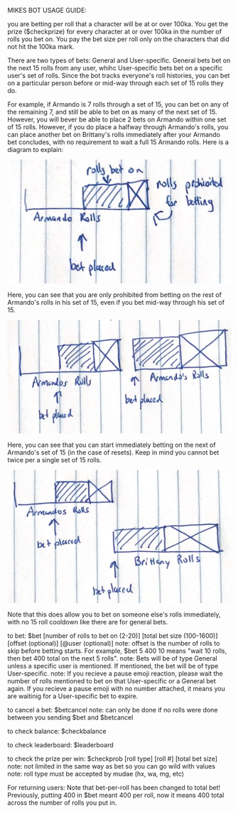 MIKES BOT USAGE GUIDE:

you are betting per roll that a character will be at or over 100ka. You get the prize ($checkprize) for every character at or over 100ka in the number of rolls you bet on. You pay the bet size per roll only on the characters that did not hit the 100ka mark. 

There are two types of bets: General and User-specific. General bets bet on the next 15 rolls from any user, whihc User-specific bets bet on a specific user's set of rolls. Since the bot tracks everyone's roll histories, you can bet on a particular person before or mid-way through each set of 15 rolls they do.

For example, if Armando is 7 rolls through a set of 15, you can bet on any of the remaining 7, and still be able to bet on as many of the next set of 15. However, you will bever be able to place 2 bets on Armando within one set of 15 rolls. However, if you do place a halfway through Armando's rolls, you can place another bet on Brittany's rolls immediately after your Armando bet concludes, with no requirement to wait a full 15 Armando rolls. Here is a diagram to explain: 

![alt text](docs/doc1.png)

Here, you can see that you are only prohibited from betting on the rest of Armando's rolls in his set of 15, even if you bet mid-way through his set of 15.

![alt text](docs/doc3.png)

Here, you can see that you can start immediately betting on the next of Armando's set of 15 (in the case of resets). Keep in mind you cannot bet twice per a single set of 15 rolls.

![alt text](docs/doc2.png)

Note that this does allow you to bet on someone else's rolls immediately, with no 15 roll cooldown like there are for general bets. 




to bet: $bet [number of rolls to bet on (2-20)] [total bet size (100-1600)] [offset (optional)] [@user (optional)]
    note: offset is the number of rolls to skip before betting starts. For example, $bet 5 400 10 means "wait 10 rolls, then bet 400 total on the next 5 rolls".
    note: Bets will be of type General unless a specific user is mentioned. If mentioned, the bet will be of type User-specific.
    note: If you recieve a pause emoji reaction, please wait the number of rolls mentioned to bet on that User-specific or a General bet again. If you recieve a pause emoji with no number attached, it means you are waitinig for a User-specific bet to expire.

to cancel a bet: $betcancel 
    note: can only be done if no rolls were done between you sending $bet and $betcancel

to check balance: $checkbalance

to check leaderboard: $leaderboard

to check the prize per win: $checkprob [roll type] [roll #] [total bet size] 
   note: not limited in the same way as bet so you can go wild with values 
   note: roll type must be accepted by mudae (hx, wa, mg, etc)

For returning users: Note that bet-per-roll has been changed to total bet! Previously, putting 400 in $bet meant 400 per roll, now it means 400 total across the number of rolls you put in.
